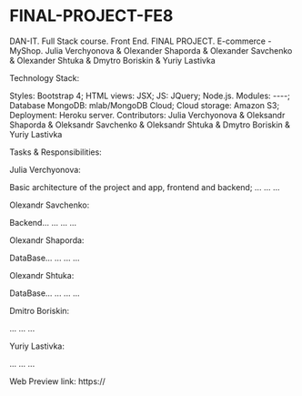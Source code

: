 # FINAL-PROJECT-FE8
DAN-IT. Full Stack course. Front End. FINAL PROJECT. E-commerce - MyShop. Julia Verchyonova &amp; Olexander Shaporda &amp; Olexander Savchenko &amp; Olexander Shtuka &amp; Dmytro Boriskin &amp; Yuriy Lastivka

Technology Stack:

Styles: Bootstrap 4;
HTML views: JSX;
JS: JQuery;
Node.js. Modules: ----;
Database MongoDB: mlab/MongoDB Cloud;
Cloud storage: Amazon S3;
Deployment: Heroku server.
Contributors: Julia Verchyonova & Oleksandr Shaporda & Oleksandr Savchenko & Oleksandr Shtuka & Dmytro Boriskin & Yuriy Lastivka

Tasks & Responsibilities:


Julia Verchyonova:

Basic architecture of the project and app, frontend and backend;
...
...
...


Olexandr Savchenko:

Backend...
...
...
...


Olexandr Shaporda:

DataBase...
...
...
...


Olexandr Shtuka:

DataBase...
...
...
...


Dmitro Boriskin:

...
...
...


Yuriy Lastivka:

...
...
...












Web Preview link: https://
